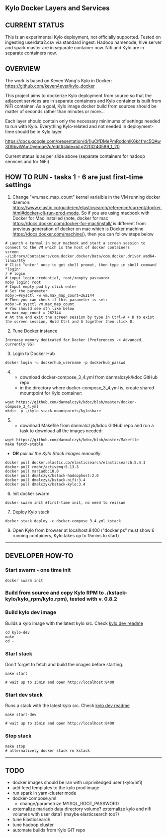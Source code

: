 ## Kylo Docker Layers and Services


## CURRENT STATUS
This is an experimental Kylo deployment, not officially supported.
Tested on ingesting userdata2.csv via standard ingest.
Hadoop namenode, hive server and spark master are in separate container now.
Nifi and Kylo are in separate containers now.

## OVERVIEW
The work is based on Keven Wang's Kylo in Docker: https://github.com/keven4ever/kylo_docker

This project aims to dockerize Kylo deployment from source so that the adjacent
services are in separate containers and Kylo container is built from NiFi container.
As a goal, Kylo image docker build from sources should be matter of seconds rather than minutes or more...

Each layer should contain only the necessary minimums of settings needed to run with Kylo.
Everything Kylo-related and not needed in deployment-time should be in Kylo layer.

https://docs.google.com/presentation/d/1juClfDMePmRcdonlK6k4fmc5QAw3D9bvWAmDyemqe7c/edit#slide=id.g22f3240589_1_20

Current status is as per slide above (separate containers for hadoop services and for NiFi)

## HOW TO RUN - tasks 1 - 6 are just first-time settings
1. Change "vm.max_map_count" kernel varialble in the VM running docker daemon: https://www.elastic.co/guide/en/elasticsearch/reference/current/docker.html#docker-cli-run-prod-mode.
So if you are using macbook with Docker for Mac installed (note, docker for mac https://docs.docker.com/docker-for-mac/install/ is different from previous generation of docker on mac which is Docker machine https://docs.docker.com/machine/), then you can follow steps below
```
# Launch a termal in your macbook and start a screen session to connect to the VM which is the host of docker containers
screen ~/Library/Containers/com.docker.docker/Data/com.docker.driver.amd64-linux/tty
# Click "enter" once to get shell promot, then type in shell command "login"
/ # login
# input login credential, root/<empty password>
moby login: root
# Input empty pwd by click enter
# Set the parameter
moby:~#sysctl -w vm.max_map_count=262144
# Then you can check if this parameter is set:
moby:~# sysctl vm.max_map_count
# You should see sth like below
vm.max_map_count = 262144
# At the end exit the screen session by type in Ctrl-A + D to exist the screen session, Hold Ctrl and A together then click D.
```
2. Tune Docker instance
```
Increase memory dedicated for Docker (Preferences -> Advanced, currently 9G)
```
3. Login to Docker Hub
```
docker login -u dockerhub_username -p dockerhub_passwd
```
4. * download docker-compose_3_4.yml from danmalczyk/kdoc GitHub repo
   * in the directory where docker-compose_3_4.yml is, create shared mountpoint for Kylo container:
```
wget https://github.com/danmalczyk/kdoc/blob/master/docker-compose_3_4.yml
mkdir -p ./kylo-stack-mountpoints/kyloshare
```

5. * download Makefile from danmalczyk/kdoc GitHub repo and run a task to download all the images needed:
```
wget https://github.com/danmalczyk/kdoc/blob/master/Makefile
make fetch-stable
```

   * __OR__ *pull all the Kylo Stack images manually*
```
docker pull docker.elastic.co/elasticsearch/elasticsearch:5.4.1
docker pull rmohr/activemq:5.13.3
docker pull mariadb:10.0
docker pull dmalczyk/kstack-hadoophost:2.0
docker pull dmalczyk/kstack-nifi:3.4
docker pull dmalczyk/kstack-kylo:3.4
```
6. Init docker swarm
```
docker swarm init #first-time init, no need to reissue
```

7. Deploy Kylo stack
```
docker stack deploy -c docker-compose_3_4.yml kstack
```

8. Open Kylo from browser at localhost:8400 ("docker ps" must show 6 running containers, Kylo takes up to 15mins to start)

---

## DEVELOPER HOW-TO

### Start swarm - one time init
```
docker swarm init
```

### Build from source and copy Kylo RPM to ./kstack-kylo/kylo_rpm/kylo.rpm), tested with v. 0.8.2

### Build kylo dev image
Builds a kylo image with the latest kylo src. Check [kylo dev readme](kylo-dev/README.md)

```
cd kylo-dev
make
cd -
```

### Start stack
Don't forget to fetch and build the images before starting.

```
make start

# wait up to 15min and open http://localhost:8400
```

### Start dev stack
Runs a stack with the latest kylo src. Check [kylo dev readme](kylo-dev/README.md)

```
make start-dev

# wait up to 15min and open http://localhost:8400
```

### Stop stack
```
make stop
# alternatively docker stack rm kstack
```

---

## TODO
- docker images should be ran with unpriviledged user (kylo/nifi)
- add feed templates to the kylo prod image
- run spark in yarn-cluster mode
- docker-compose.yml:
    - change/parametrize MYSQL_ROOT_PASSWORD
- externalize mariadb data directory volume? externalize kylo and nifi volumes with user data? (maybe elasticsearch too?)
- tune Elasticsearch
- tune hadoop cluster
- automate builds from Kylo GIT repo